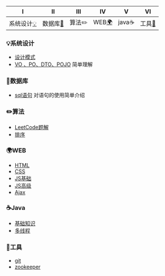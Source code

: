 |       Ⅰ       |                     Ⅱ                      |              Ⅲ               |              Ⅳ              |              Ⅴ              |              Ⅵ              |
| :-----------: | :----------------------------------------: | :--------------------------: | ---------------------------- | ---------------------------- | ---------------------------- |
| 系统设计[:bulb:](#bulb系统设计) | 数据库[:floppy_disk:](#floppy_disk数据库) |  算法:pencil2:| WEB[:earth_africa:](#earth_africaWEB) | java:coffee: | 工具[:hammer:](#hammer工具) |



### :bulb:系统设计

- [设计模式](https://github.com/flymecode/MX-Notes/blob/master/notes/simple_sql.md) 
- [VO 、PO、DTO、POJO](https://github.com/flymecode/MX-Notes/blob/master/notes/model.md)  简单理解
### :floppy_disk:数据库

- [sql语句](https://github.com/flymecode/MX-Notes/blob/master/notes/simple_sql.md)  对语句的使用简单介绍
### :pencil2:算法
- [LeetCode题解](https://github.com/flymecode/MX-Notes/blob/master/db-note/simple_sql.md) 
- [排序](https://github.com/flymecode/MX-Notes/blob/master/notes/simple_sql.md) 
### :earth_africa:WEB
- [HTML](https://github.com/flymecode/MX-Notes/blob/master/notes/simple_sql.md) 
- [CSS](https://github.com/flymecode/MX-Notes/blob/master/notes/simple_sql.md) 
- [JS基础](https://github.com/flymecode/MX-Notes/blob/master/notes/simple_sql.md)
- [JS高级](https://github.com/flymecode/MX-Notes/blob/master/notes/adv-js.md) 
- [Ajax](https://github.com/flymecode/MX-Notes/blob/master/notes/ajax.md) 
### :coffee:Java
- [基础知识](https://github.com/flymecode/MX-Notes/blob/master/notes/java-base.md) 
- [多线程](https://github.com/flymecode/MX-Notes/blob/master/notes/java-threadl.md) 

### :hammer:工具
- [git](https://github.com/flymecode/MX-Notes/blob/master/notes/git.md)
- [zookeeper](https://github.com/flymecode/MX-Notes/blob/master/notes/git.md)